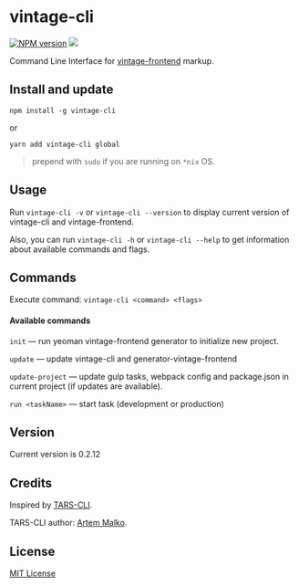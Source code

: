 # vintage-cli

[![NPM version][npm-image]][npm-url]
![][license-url]

Command Line Interface for [vintage-frontend](https://github.com/Vintage-web-production/generator-vintage-frontend) markup.

## Install and update ##

`npm install -g vintage-cli`

or

`yarn add vintage-cli global`

> prepend with `sudo` if you are running on `*nix` OS.

## Usage ##

Run `vintage-cli -v` or `vintage-cli --version` to display current version of vintage-cli and vintage-frontend.

Also, you can run `vintage-cli -h` or `vintage-cli --help` to get information about available commands and flags.

## Commands ##

Execute command: `vintage-cli <command> <flags>`

#### Available commands ####

`init` — run yeoman vintage-frontend generator to initialize new project.

`update` — update vintage-cli and generator-vintage-frontend

`update-project` — update gulp tasks, webpack config and package.json in current project (if updates are available).

`run <taskName>` — start task (development or production)


## Version ##

Current version is 0.2.12

## Credits ##

Inspired by [TARS-CLI](https://github.com/tars/tars-cli).

TARS-CLI author: [Artem Malko](https://github.com/artem-malko).

## License ##

[MIT License](https://github.com/Vintage-web-production/vintage-cli/blob/master/LICENSE)

[npm-url]: https://www.npmjs.com/package/vintage-cli
[npm-image]: https://badge.fury.io/js/vintage-cli.svg
[license-url]: https://img.shields.io/npm/l/express.svg